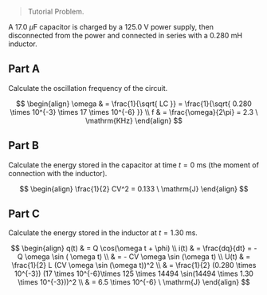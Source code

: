 > Tutorial Problem.

A $17.0 \ \mu \text{F}$ capacitor is charged by a $125.0 \ \text{V}$ power supply, then disconnected from the power and connected in series with a $0.280 \ \text{mH}$ inductor.

## Part A

Calculate the oscillation frequency of the circuit.

$$
\begin{align}
\omega &  = \frac{1}{\sqrt{ LC }} = \frac{1}{\sqrt{ 0.280 \times 10^{-3} \times 17 \times 10^{-6} }} \\
f  & = \frac{\omega}{2\pi} = 2.3 \ \mathrm{KHz}
\end{align}
$$

## Part B

Calculate the energy stored in the capacitor at time $t=0 \ \mathrm{ms}$ (the moment of connection with the inductor).

$$
\begin{align}
\frac{1}{2} CV^2 = 0.133 \ \mathrm{J}
\end{align}
$$

## Part C

Calculate the energy stored in the inductor at $t = 1.30 \ \mathrm{ms}$.

$$
\begin{align}
q(t)  & = Q \cos(\omega t + \phi) \\
i(t) & = \frac{dq}{dt} = - Q \omega \sin ( \omega t) \\
 & = - CV \omega \sin (\omega t) \\
U(t)  & = \frac{1}{2} L (CV \omega \sin (\omega t))^2  \\
 & = \frac{1}{2} (0.280 \times 10^{-3}) (17 \times 10^{-6}\times 125 \times 14494 \sin(14494 \times 1.30 \times 10^{-3}))^2 \\
 & = 6.5 \times 10^{-6} \ \mathrm{J}
\end{align}
$$
